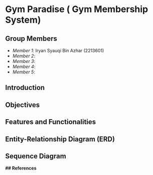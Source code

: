 # Gym Paradise ( Gym Membership System)

## Group Members
- *Member 1*: Iryan Syauqi Bin Azhar (2213601)
- *Member 2*: 
- *Member 3*: 
- *Member 4*: 
- *Member 5*: 

## Introduction


## Objectives


## Features and Functionalities


## Entity-Relationship Diagram (ERD)


## Sequence Diagram


**## References**
